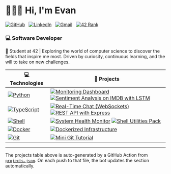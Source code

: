 <div>

# 👨🏻‍💻 Hi, I'm Evan

[![GitHub](https://img.shields.io/badge/GitHub-100000?style=flat&logo=github&logoColor=white)](https://github.com/tonpseudo)
&nbsp;
[![LinkedIn](https://img.shields.io/badge/-LinkedIn-blue?style=flat&logo=linkedin&logoColor=white)](https://www.linkedin.com/in/evan-morreale/)
&nbsp;
[![Gmail](https://img.shields.io/badge/-evan.morrealee@gmail.com-c14438?style=flat&logo=gmail&logoColor=white)](mailto:evan.morrealee@gmail.com)
&nbsp;
[![42 Rank](https://img.shields.io/badge/%20Rank-1st-success?style=flat&logo=42&logoColor=white)](https://42.fr/)



</div>

### 💻 Software Developer  

🚀 Student at 42 | Exploring the world of computer science to discover the fields that inspire me most. Driven by curiosity, continuous learning, and the will to take on new challenges.


| 💻 **Technologies** | 🚀 **Projects** |
| - | - |
| [![Python](https://img.shields.io/static/v1?label=&message=Python&color=3776AB&logo=Python&logoColor=FFFFFF)](https://www.python.org/) | <!-- PROJECTS:python:START -->[![Monitoring Dashboard](https://img.shields.io/static/v1?label=&message=Monitoring%20Dashboard&color=000605&logo=github&logoColor=FFFFFF&labelColor=000605)](https://github.com/Thhundder/monitoring-dashboard) [![Sentiment Analysis on IMDB with LSTM](https://img.shields.io/static/v1?label=&message=Sentiment%20Analysis%20on%20IMDB%20with%20LSTM&color=000605&logo=github&logoColor=FFFFFF&labelColor=000605)](https://github.com/Thhundder/sentiment-analysis-imdb-lstm)<!-- PROJECTS:python:END --> |
| [![TypeScript](https://img.shields.io/static/v1?label=&message=TypeScript&color=3178C6&logo=TypeScript&logoColor=FFFFFF)](https://www.typescriptlang.org/) | <!-- PROJECTS:typescript:START -->[![Real-Time Chat (WebSockets)](https://img.shields.io/static/v1?label=&message=Real-Time%20Chat%20%28WebSockets%29&color=000605&logo=github&logoColor=FFFFFF&labelColor=000605)](https://github.com/Thhundder/real-time-chat-websockets) [![REST API with Express](https://img.shields.io/static/v1?label=&message=REST%20API%20with%20Express&color=000605&logo=github&logoColor=FFFFFF&labelColor=000605)](https://github.com/Thhundder/rest-api-express)<!-- PROJECTS:typescript:END --> |
| [![Shell](https://img.shields.io/static/v1?label=&message=Shell&color=4EAA25&logo=GNU%20Bash&logoColor=FFFFFF)](https://www.gnu.org/software/bash/) | <!-- PROJECTS:shell:START -->[![System Health Monitor](https://img.shields.io/static/v1?label=&message=System%20Health%20Monitor&color=000605&logo=github&logoColor=FFFFFF&labelColor=000605)](https://github.com/Thhundder/system-health-monitor) [![Shell Utilities Pack](https://img.shields.io/static/v1?label=&message=Shell%20Utilities%20Pack&color=000605&logo=github&logoColor=FFFFFF&labelColor=000605)](https://github.com/Thhundder/shell-utilities-pack)<!-- PROJECTS:shell:END --> |
| [![Docker](https://img.shields.io/static/v1?label=&message=Docker&color=2496ED&logo=Docker&logoColor=FFFFFF)](https://www.docker.com/) | <!-- PROJECTS:docker:START -->[![Dockerized Infrastructure](https://img.shields.io/static/v1?label=&message=Dockerized%20Infrastructure&color=000605&logo=github&logoColor=FFFFFF&labelColor=000605)](https://github.com/Thhundder/dockerized-infrastructure)<!-- PROJECTS:docker:END --> |
| [![Git](https://img.shields.io/static/v1?label=&message=Git&color=F05032&logo=Git&logoColor=FFFFFF)](https://git-scm.com/) | <!-- PROJECTS:git:START -->[![Mini Git Tutorial](https://img.shields.io/static/v1?label=&message=Mini%20Git%20Tutorial&color=000605&logo=github&logoColor=FFFFFF&labelColor=000605)](https://github.com/Thhundder/mini-git-tutorial)<!-- PROJECTS:git:END --> |


---
The projects table above is auto-generated by a GitHub Action from [`projects.json`](./projects.json). On each push to that file, the bot updates the section automatically.

